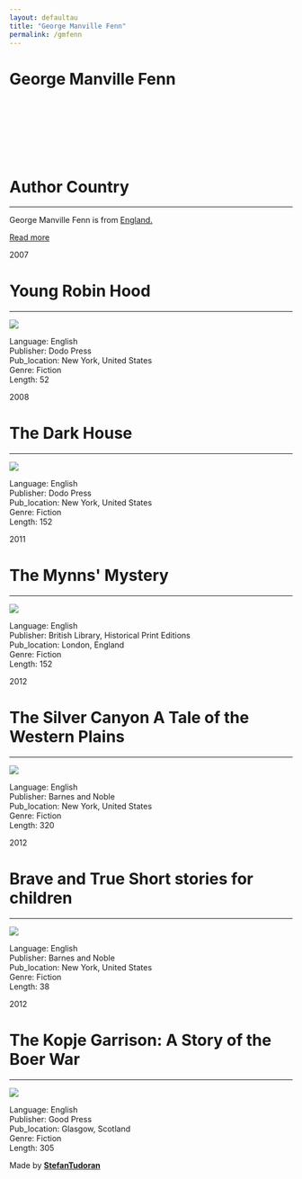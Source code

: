 ```yaml
---
layout: defaultau
title: "George Manville Fenn"
permalink: /gmfenn
---
```

<!-- partial:index.partial.html -->
<div class="content">
    <h1>George Manville Fenn</h1>
    <div class="quote">
        <div><img src="" class="logo"></div>
    </div>
    <div class="timeline">
        <div style="padding-bottom:100px;"></div>
        <div class="block">
            <div class="date right"><p class="right">  </p></div>
            <div class="dot"></div>
            <div class="left first">
            <div class="author_country">
                <h1>Author Country</h1><hr>
          <div class="aclocation">  <p>George Manville Fenn is from <a href="http://localhost:4000/11"> England.</a></p></div>
              <div class="acreadmore">  <a href="https://en.wikipedia.org/wiki/George_Manville_Fenn" target="_blank">Read more</a></div>
            </div>
            </div>
        </div>
        <div class="block">
            <div class="date left"><p class="left">2007</p></div>
            <div class="dot"></div>
            <div class="right">
                <h1>Young Robin Hood</h1><hr>
                <p><img src="https://m.media-amazon.com/images/I/51yRuSq7MwL.jpg"></p>
                <p>
                Language: English<br/>
                Publisher: Dodo Press<br/>
                Pub_location: New York, United States<br/>
                Genre: Fiction<br/>
                Length: 52</p>
            </div>
        </div>
        <div class="block">
            <div class="date right"><p class="right">2008</p></div>
            <div class="dot"></div>
            <div class="left hide">
                <h1>The Dark House</h1><hr>
                <p><img src="https://images-na.ssl-images-amazon.com/images/S/compressed.photo.goodreads.com/books/1349008293i/7072942.jpg"></p>
                <p>Language: English<br/>
                Publisher: Dodo Press<br/>
                Pub_location: New York, United States<br/>
                Genre: Fiction<br/>
                Length: 152</p>
            </div>
        </div>
        <div class="block">
            <div class="date left"><p class="left">2011</p></div>
            <div class="dot"></div>
            <div class="right hide">
                <h1>The Mynns' Mystery</h1><hr>
                <p><img src="https://images-na.ssl-images-amazon.com/images/S/compressed.photo.goodreads.com/books/1384802641i/18600607.jpg"></p>
                <p>Language: English<br/>
                Publisher: British Library, Historical Print Editions<br/>
                Pub_location: London, England<br/>
                Genre: Fiction<br/>
                Length: 152</p>
            </div>
        </div>
        <div class="block">
            <div class="date right"><p class="right">2012</p></div>
            <div class="dot"></div>
            <div class="left hide">
                <h1>The Silver Canyon A Tale of the Western Plains</h1><hr>
                <p><img src="https://images-na.ssl-images-amazon.com/images/I/61POSK8HfGL.jpg"></p>
                <p>Language: English<br/>
                Publisher: Barnes and Noble<br/>
                Pub_location:  New York, United States<br/>
                Genre: Fiction<br/>
                Length: 320</p>
            </div>
        </div>
         <div class="block">
            <div class="date left"><p class="left">2012</p></div>
            <div class="dot"></div>
            <div class="right hide">
                <h1>Brave and True Short stories for children</h1><hr>
                <p><img src="https://kbimages1-a.akamaihd.net/77514e05-73af-46c2-a10e-578c0ea403f3/1200/1200/False/brave-and-true-short-stories-for-children-by-george-manville-fenn-and-others.jpg"></p>
                <p>Language: English<br/>
                Publisher: Barnes and Noble<br/>
                Pub_location: New York, United States<br/>
                Genre: Fiction<br/>
                Length: 38</p>
            </div>
        </div>
        <div class="block">
            <div class="date right"><p class="right">2012</p></div>
            <div class="dot"></div>
            <div class="left hide">
                <h1>The Kopje Garrison: A Story of the Boer War</h1><hr>
                <p><img src="https://kbimages1-a.akamaihd.net/0bdf5ae5-ba3f-4480-ae16-6d0e01ca6d8e/1200/1200/False/the-kopje-garrison-a-story-of-the-boer-war-1.jpg"></p>
                <p>Language: English<br/>
                Publisher: Good Press<br/>
                Pub_location:  Glasgow, Scotland<br/>
                Genre: Fiction<br/>
                Length: 305</p>
            </div>
        </div>
        <div id="footer">
        <p id="copyright">Made by&nbsp;<strong><a href="https://www.linkedin.com/in/nicolae-stefan-tudoran-b02291127/" target="_blank">StefanTudoran</a></strong></p>
    </div>
</div>
<!-- partial -->
  <script src='https://cdnjs.cloudflare.com/ajax/libs/jquery/3.1.1/jquery.min.js'></script><script  src="assets/js/authorscript.js"></script>
